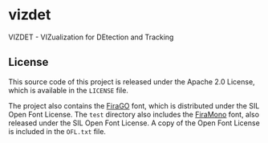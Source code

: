 # vizdet
VIZDET - VIZualization for DEtection and Tracking

## License

This source code of this project is released under the Apache 2.0 License, which is available in the `LICENSE` file.

The project also contains the [FiraGO](https://github.com/bBoxType/FiraGO) font, which is distributed under the SIL Open Font License. The `test` directory also includes the [FiraMono](https://fonts.google.com/specimen/Fira+Mono) font, also released under the SIL Open Font License. A copy of the Open Font License is included in the `OFL.txt` file.
